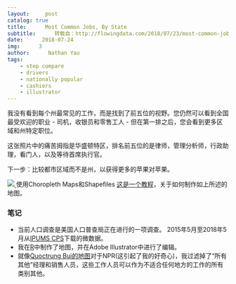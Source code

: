 ```yaml
---
layout:     post
catalog: true
title:      Most Common Jobs, By State
subtitle:      转载自：http://flowingdata.com/2018/07/23/most-common-jobs-by-state/
date:      2018-07-24
img:      3
author:      Nathan Yau
tags:
    - step compare
    - drivers
    - nationally popular
    - cashiers
    - illustrator
---
```


我没有看到每个州最常见的工作，而是找到了前五位的视野。您仍然可以看到全国最受欢迎的职业 - 司机，收银员和零售工人 - 但在第一排之后，您会看到更多区域和州特定职位。

这张照片中的痛苦拇指是华盛顿特区，排名前五位的是律师，管理分析师，行政助理，看门人，以及等待首席执行官。

下一步：比较都市区域而不是州，以获得更多的苹果对苹果。


[![](https://i2.wp.com/flowingdata.com/wp-content/uploads/2015/01/World-winkel-tripel.png?resize=210%2C144)
](https://flowingdata.com/2015/01/26/choropleth-maps-and-shapefiles-in-r)使用Choropleth Maps和Shapefiles
[这是一个教程](https://flowingdata.com/2015/01/26/choropleth-maps-and-shapefiles-in-r)，关于如何制作如上所述的地图。

### 笔记

 - 当前人口调查是美国人口普查局正在进行的一项调查。 2015年5月至2018年5月从[IPUMS CPS](https://cps.ipums.org/cps)下载的微数据。
 - 我在[R](http://r-project.org/。)中制作了地图，并在Adobe Illustrator中进行了编辑。
 - 就像[Quoctrung Bui的地图](https://www.npr.org/sections/money/2015/02/05/382664837/map-the-most-common-job-in-every-state)对于NPR(这引起了我的好奇心)，我过滤掉了“所有其他”经理和销售人员，这些工作人员可以作为不适合任何地方的工作的所有类别其他。

